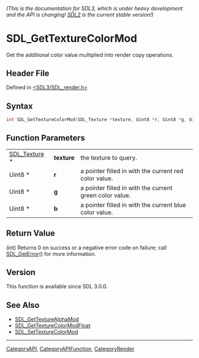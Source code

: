 ###### (This is the documentation for SDL3, which is under heavy development and the API is changing! [SDL2](https://wiki.libsdl.org/SDL2/) is the current stable version!)
# SDL_GetTextureColorMod

Get the additional color value multiplied into render copy operations.

## Header File

Defined in [<SDL3/SDL_render.h>](https://github.com/libsdl-org/SDL/blob/main/include/SDL3/SDL_render.h)

## Syntax

```c
int SDL_GetTextureColorMod(SDL_Texture *texture, Uint8 *r, Uint8 *g, Uint8 *b);
```

## Function Parameters

|                              |             |                                                         |
| ---------------------------- | ----------- | ------------------------------------------------------- |
| [SDL_Texture](SDL_Texture) * | **texture** | the texture to query.                                   |
| Uint8 *                      | **r**       | a pointer filled in with the current red color value.   |
| Uint8 *                      | **g**       | a pointer filled in with the current green color value. |
| Uint8 *                      | **b**       | a pointer filled in with the current blue color value.  |

## Return Value

(int) Returns 0 on success or a negative error code on failure; call
[SDL_GetError](SDL_GetError)() for more information.

## Version

This function is available since SDL 3.0.0.

## See Also

- [SDL_GetTextureAlphaMod](SDL_GetTextureAlphaMod)
- [SDL_GetTextureColorModFloat](SDL_GetTextureColorModFloat)
- [SDL_SetTextureColorMod](SDL_SetTextureColorMod)

----
[CategoryAPI](CategoryAPI), [CategoryAPIFunction](CategoryAPIFunction), [CategoryRender](CategoryRender)

